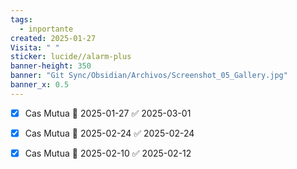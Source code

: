 ```yaml
---
tags:
  - inportante
created: 2025-01-27
Visita: " "
sticker: lucide//alarm-plus
banner-height: 350
banner: "Git Sync/Obsidian/Archivos/Screenshot_05_Gallery.jpg"
banner_x: 0.5
---
```

- [x] Cas Mutua 📅 2025-01-27 ✅ 2025-03-01

- [x] Cas Mutua 📅 2025-02-24 ✅ 2025-02-24

- [x] Cas Mutua 📅 2025-02-10 ✅ 2025-02-12